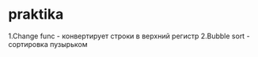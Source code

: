 # praktika
1.Change func - конвертирует строки в верхний регистр
2.Bubble sort - сортировка пузырьком
